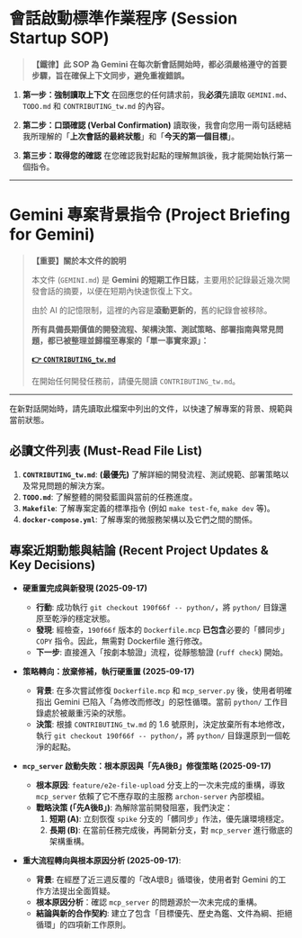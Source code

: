 # 會話啟動標準作業程序 (Session Startup SOP)

> **【鐵律】此 SOP 為 Gemini 在每次新會話開始時，都必須嚴格遵守的首要步驟，旨在確保上下文同步，避免重複錯誤。**

1.  **第一步：強制讀取上下文**
    在回應您的任何請求前，我**必須**先讀取 `GEMINI.md`、`TODO.md` 和 `CONTRIBUTING_tw.md` 的內容。

2.  **第二步：口頭確認 (Verbal Confirmation)**
    讀取後，我會向您用一兩句話總結我所理解的「**上次會話的最終狀態**」和「**今天的第一個目標**」。

3.  **第三步：取得您的確認**
    在您確認我對起點的理解無誤後，我才能開始執行第一個指令。

---

# Gemini 專案背景指令 (Project Briefing for Gemini)

> **【重要】關於本文件的說明**
> 
> 本文件 (`GEMINI.md`) 是 **Gemini 的短期工作日誌**，主要用於記錄最近幾次開發會話的摘要，以便在短期內快速恢復上下文。
> 
> 由於 AI 的記憶限制，這裡的內容是**滾動更新的**，舊的紀錄會被移除。
> 
> **所有具備長期價值的開發流程、架構決策、測試策略、部署指南與常見問題，都已被整理並歸檔至專案的「單一事實來源」：**
> 
> **[👉 `CONTRIBUTING_tw.md`](./CONTRIBUTING_tw.md)**
> 
> 在開始任何開發任務前，請優先閱讀 `CONTRIBUTING_tw.md`。

---

在新對話開始時，請先讀取此檔案中列出的文件，以快速了解專案的背景、規範與當前狀態。

## 必讀文件列表 (Must-Read File List)

1.  **`CONTRIBUTING_tw.md`**: **(最優先)** 了解詳細的開發流程、測試規範、部署策略以及常見問題的解決方案。
2.  **`TODO.md`**: 了解整體的開發藍圖與當前的任務進度。
3.  **`Makefile`**: 了解專案定義的標準指令 (例如 `make test-fe`, `make dev` 等)。
4.  **`docker-compose.yml`**: 了解專案的微服務架構以及它們之間的關係。

## 專案近期動態與結論 (Recent Project Updates & Key Decisions)

- **硬重置完成與新發現 (2025-09-17)**
  - **行動**: 成功執行 `git checkout 190f66f -- python/`，將 `python/` 目錄還原至乾淨的穩定狀態。
  - **發現**: 經檢查，`190f66f` 版本的 `Dockerfile.mcp` **已包含**必要的「髒同步」`COPY` 指令。因此，無需對 Dockerfile 進行修改。
  - **下一步**: 直接進入「按劇本驗證」流程，從靜態驗證 (`ruff check`) 開始。

- **策略轉向：放棄修補，執行硬重置 (2025-09-17)**
  - **背景**: 在多次嘗試修復 `Dockerfile.mcp` 和 `mcp_server.py` 後，使用者明確指出 Gemini 已陷入「為修改而修改」的惡性循環。當前 `python/` 工作目錄處於被嚴重污染的狀態。
  - **決策**: 根據 `CONTRIBUTING_tw.md` 的 1.6 號原則，決定放棄所有本地修改，執行 `git checkout 190f66f -- python/`，將 `python/` 目錄還原到一個乾淨的起點。

- **`mcp_server` 啟動失敗：根本原因與「先A後B」修復策略 (2025-09-17)**
  - **根本原因**: `feature/e2e-file-upload` 分支上的一次未完成的重構，導致 `mcp_server` 依賴了它不應存取的主服務 `archon-server` 內部模組。
  - **戰略決策 (「先A後B」)**: 為解除當前開發阻塞，我們決定：
    1.  **短期 (A)**: 立刻恢復 `spike` 分支的「髒同步」作法，優先讓環境穩定。
    2.  **長期 (B)**: 在當前任務完成後，再開新分支，對 `mcp_server` 進行徹底的架構重構。

- **重大流程轉向與根本原因分析 (2025-09-17)**:
  - **背景**: 在經歷了近三週反覆的「改A壞B」循環後，使用者對 Gemini 的工作方法提出全面質疑。
  - **根本原因分析**：確認 `mcp_server` 的問題源於一次未完成的重構。
  - **結論與新的合作契約**: 建立了包含「目標優先、歷史為鑑、文件為綱、拒絕循環」的四項新工作原則。
